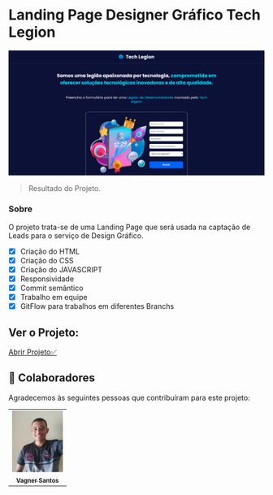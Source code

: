 # Landing Page Designer Gráfico Tech Legion



<img src="./assets/img/result-project.png" alt="imagem-projeto">





> Resultado do Projeto.

### Sobre

O projeto trata-se de uma Landing Page que será usada na captação de Leads para o serviço de Design Gráfico.

- [x] Criação do HTML
- [x] Criação do CSS
- [x] Criação do JAVASCRIPT
- [x] Responsividade
- [x] Commit semântico
- [x] Trabalho em equipe
- [x] GitFlow para trabalhos em diferentes Branchs

## Ver o Projeto: 

<a 
href="https://lp-designgrafico.netlify.app/" target="_blank">Abrir Projeto✅</a>

## 🤝 Colaboradores

Agradecemos às seguintes pessoas que contribuíram para este projeto:

<table>
  <tr>
    <td align="center">
      <a href="#">
        <img src="./assets/img/vagner_photo.jpg" width="100px;" alt="Foto do Vagner"/><br>
        <sub>
          <b>Vagner Santos</b>
        </sub>
      </a>
    </td>
  </tr>
</table>


